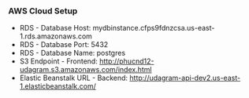 ### AWS Cloud Setup
- RDS - Database Host: mydbinstance.cfps9fdnzcsa.us-east-1.rds.amazonaws.com
- RDS - Database Port: 5432
- RDS - Database Name: postgres
- S3 Endpoint - Frontend: http://phucnd12-udagram.s3.amazonaws.com/index.html
- Elastic Beanstalk URL - Backend: http://udagram-api-dev2.us-east-1.elasticbeanstalk.com/
